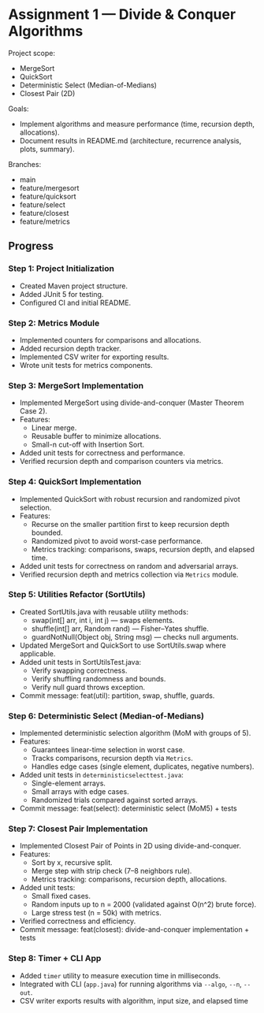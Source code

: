 # Assignment 1 — Divide & Conquer Algorithms

Project scope:
- MergeSort
- QuickSort
- Deterministic Select (Median-of-Medians)
- Closest Pair (2D)

Goals:
- Implement algorithms and measure performance (time, recursion depth, allocations).
- Document results in README.md (architecture, recurrence analysis, plots, summary).

Branches:
- main
- feature/mergesort
- feature/quicksort
- feature/select
- feature/closest
- feature/metrics

## Progress

### Step 1: Project Initialization
- Created Maven project structure.
- Added JUnit 5 for testing.
- Configured CI and initial README.

### Step 2: Metrics Module
- Implemented counters for comparisons and allocations.
- Added recursion depth tracker.
- Implemented CSV writer for exporting results.
- Wrote unit tests for metrics components.

### Step 3: MergeSort Implementation
- Implemented MergeSort using divide-and-conquer (Master Theorem Case 2).
- Features:
  - Linear merge.
  - Reusable buffer to minimize allocations.
  - Small-n cut-off with Insertion Sort.
- Added unit tests for correctness and performance.
- Verified recursion depth and comparison counters via metrics.

### Step 4: QuickSort Implementation
- Implemented QuickSort with robust recursion and randomized pivot selection.
- Features:
  - Recurse on the smaller partition first to keep recursion depth bounded.
  - Randomized pivot to avoid worst-case performance.
  - Metrics tracking: comparisons, swaps, recursion depth, and elapsed time.
- Added unit tests for correctness on random and adversarial arrays.
- Verified recursion depth and metrics collection via `Metrics` module.

### Step 5: Utilities Refactor (SortUtils)
- Created SortUtils.java with reusable utility methods:
  - swap(int[] arr, int i, int j) — swaps elements.
  - shuffle(int[] arr, Random rand) — Fisher–Yates shuffle.
  - guardNotNull(Object obj, String msg) — checks null arguments.
- Updated MergeSort and QuickSort to use SortUtils.swap where applicable.
- Added unit tests in SortUtilsTest.java:
  - Verify swapping correctness.
  - Verify shuffling randomness and bounds.
  - Verify null guard throws exception.
- Commit message: feat(util): partition, swap, shuffle, guards.

### Step 6: Deterministic Select (Median-of-Medians)
- Implemented deterministic selection algorithm (MoM with groups of 5).
- Features:
  - Guarantees linear-time selection in worst case.
  - Tracks comparisons, recursion depth via `Metrics`.
  - Handles edge cases (single element, duplicates, negative numbers).
- Added unit tests in `deterministicselecttest.java`:
  - Single-element arrays.
  - Small arrays with edge cases.
  - Randomized trials compared against sorted arrays.
- Commit message: feat(select): deterministic select (MoM5) + tests

### Step 7: Closest Pair Implementation
- Implemented Closest Pair of Points in 2D using divide-and-conquer.
- Features:
  - Sort by x, recursive split.
  - Merge step with strip check (7–8 neighbors rule).
  - Metrics tracking: comparisons, recursion depth, allocations.
- Added unit tests:
  - Small fixed cases.
  - Random inputs up to n = 2000 (validated against O(n^2) brute force).
  - Large stress test (n = 50k) with metrics.
- Verified correctness and efficiency.
- Commit message: feat(closest): divide-and-conquer implementation + tests

### Step 8: Timer + CLI App
- Added `timer` utility to measure execution time in milliseconds.
- Integrated with CLI (`app.java`) for running algorithms via `--algo`, `--n`, `--out`.
- CSV writer exports results with algorithm, input size, and elapsed time

